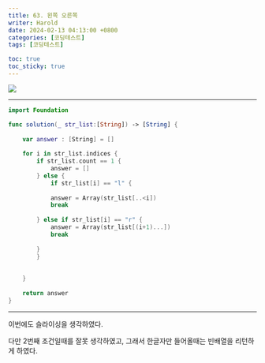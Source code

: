 ```yaml
---
title: 63. 왼쪽 오른쪽
writer: Harold
date: 2024-02-13 04:13:00 +0800
categories: [코딩테스트]
tags: [코딩테스트]

toc: true
toc_sticky: true
---
```

![](https://velog.velcdn.com/images/haroldfromk/post/67d7960e-7d36-4d93-a77c-15a9db3c2700/image.png)

---
```swift
import Foundation

func solution(_ str_list:[String]) -> [String] {
    
    var answer : [String] = []
    
    for i in str_list.indices {
        if str_list.count == 1 {
            answer = []
        } else {
            if str_list[i] == "l" {
            
            answer = Array(str_list[..<i])
            break
            
        } else if str_list[i] == "r" {
            answer = Array(str_list[(i+1)...])
            break
            
        }
        }
        
        
    }
    
    return answer
}
```
 
---
이번에도 슬라이싱을 생각하였다.

다만 2번째 조건일때를 잘못 생각하였고,
그래서 한글자만 들어올때는 빈배열을 리턴하게 하였다.
